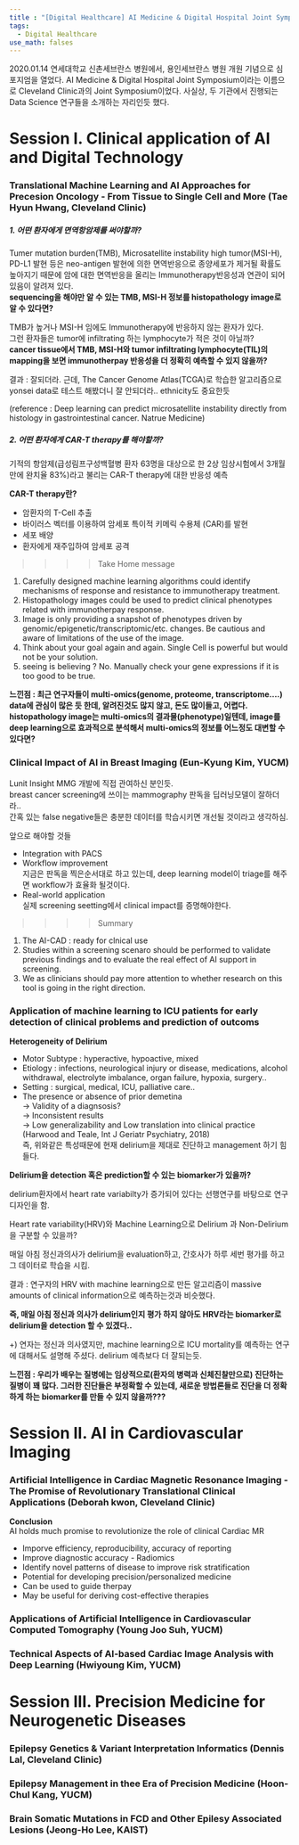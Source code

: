 ```yaml
---
title : "[Digital Healthcare] AI Medicine & Digital Hospital Joint Symposium"
tags:
  - Digital Healthcare
use_math: falses
---
```


2020.01.14 연세대학교 신촌세브란스 병원에서, 용인세브란스 병원 개원 기념으로 심포지엄을 열었다. AI Medicine & Digital Hospital Joint Symposium이라는 이름으로 Cleveland Clinic과의 Joint Symposium이었다. 사실상, 두 기관에서 진행되는 Data Science 연구들을 소개하는 자리인듯 했다.

# Session I. Clinical application of AI and Digital Technology
### Translational Machine Learning and AI Approaches for Precesion Oncology - From Tissue to Single Cell and More (Tae Hyun Hwang, Cleveland Clinic)
  
  
##### 1. 어떤 환자에게 면역항암제를 써야할까?  

Tumer mutation burden(TMB), Microsatellite instability high tumor(MSI-H), PD-L1 발현 등은 neo-antigen 발현에 의한 면역반응으로 종양세포가 제거될 확률도 높아지기 때문에 암에 대한 면역반응을 올리는 Immunotherapy반응성과 연관이 되어있음이 알려져 있다.  
**sequencing을 해야만 알 수 있는 TMB, MSI-H 정보를 histopathology image로 알 수 있다면?**  
  
TMB가 높거나 MSI-H 임에도 Immunotherapy에 반응하지 않는 환자가 있다.  
그런 환자들은 tumor에 infiltrating 하는 lymphocyte가 적은 것이 아닐까?  
**cancer tissue에서 TMB, MSI-H와 tumor infiltrating lymphocyte(TIL)의 mapping을 보면 immunotherpay 반응성을 더 정확히 예측할 수 있지 않을까?**  

결과 : 잘되더라. 근데, The Cancer Genome Atlas(TCGA)로 학습한 알고리즘으로 yonsei data로 테스트 해봤더니 잘 안되더라.. ethnicity도 중요한듯 
       
  
(reference : Deep learning can predict microsatellite instability directly from histology in gastrointestinal cancer. Natrue Medicine)  

##### 2. 어떤 환자에게 CAR-T therapy를 해야할까?  
기적의 항암제(급성림프구성백혈병 환자 63명을 대상으로 한 2상 임상시험에서 3개월만에 완치율 83%)라고 불리는 CAR-T therapy에 대한 반응성 예측  
  
**CAR-T therapy란?**
- 암환자의 T-Cell 추출  
- 바이러스 벡터를 이용하여 암세포 특이적 키메릭 수용체 (CAR)를 발현  
- 세포 배양  
- 환자에게 재주입하여 암세포 공격  

>>>> Take Home message  
1. Carefully designed machine learning algorithms could identify mechanisms of response and resistance to immunotherapy treatment.  
2. Histopathology images could be used to predict clinical phenotypes related with immunotherpay response.  
3. Image is only providing a snapshot of phenotypes driven by genomic/epigenetic/transcriptomic/etc. changes. Be cautious and aware of limitations of the use of the image.  
4. Think about your goal again and again. Single Cell is powerful but would not be your solution.  
5. seeing is believing ? No. Manually check your gene expressions if it is too good to be true.

**느낀점 : 최근 연구자들이 multi-omics(genome, proteome, transcriptome....) data에 관심이 많은 듯 한데, 알려진것도 많지 않고, 돈도 많이들고, 어렵다. histopathology image는 multi-omics의 결과물(phenotype)일텐데, image를 deep learning으로 효과적으로 분석해서 multi-omics의 정보를 어느정도 대변할 수 있다면?**

### Clinical Impact of AI in Breast Imaging (Eun-Kyung Kim, YUCM)
Lunit Insight MMG 개발에 직접 관여하신 분인듯.  
breast cancer screening에 쓰이는 mammography 판독을 딥러닝모델이 잘하더라..  
간혹 있는 false negative들은 충분한 데이터를 학습시키면 개선될 것이라고 생각하심.
  
앞으로 해야할 것들
- Integration with PACS  
- Workflow improvement  
  지금은 판독을 찍은순서대로 하고 있는데, deep learning model이 triage를 해주면 workflow가 효율화 될것이다.
- Real-world application  
  실제 screening seetting에서 clinical impact를 증명해야한다.  
  
>>>> Summary  
1. The AI-CAD : ready for clnical use  
2. Studies within a screening scenaro should be performed to validate previous findings and to evaluate the real effect of AI support in screening.  
3. We as clinicians should pay more attention to whether research on this tool is going in the right direction.  
  
### Application of machine learning to ICU patients for early detection of clinical problems and prediction of outcoms 
**Heterogeneity of Delirium** 
- Motor Subtype : hyperactive, hypoactive, mixed  
- Etiology : infections, neurological injury or disease, medications, alcohol withdrawal, electrolyte imbalance, organ failure, hypoxia, surgery..  
- Setting : surgical, medical, ICU, palliative care..  
- The presence or absence of prior demetina  
-> Validity of a diagnsosis?  
-> Inconsistent results  
-> Low generalizability and Low translation into clinical practice  
(Harwood and Teale, Int J Geriatr Psychiatry, 2018)  
즉, 위와같은 특성때문에 현재 delirium을 제대로 진단하고 management 하기 힘들다.  

**Delirium을 detection 혹은 prediction할 수 있는 biomarker가 있을까?**  

delirium환자에서 heart rate variabilty가 증가되어 있다는 선행연구를 바탕으로 연구디자인을 함.  
  
Heart rate variability(HRV)와 Machine Learning으로 Delirium 과 Non-Delirium을 구분할 수 있을까?  

매일 아침 정신과의사가 delirium을 evaluation하고, 간호사가 하루 세번 평가를 하고 그 데이터로 학습을 시킴.  
  
결과 : 연구자의 HRV with machine learning으로 만든 알고리즘이  massive amounts of clinical information으로 예측하는것과 비슷했다.  
  
**즉, 매일 아침 정신과 의사가 delirium인지 평가 하지 않아도 HRV라는 biomarker로 delirium을 detection 할 수 있겠다..**  

+) 연자는 정신과 의사였지만, machine learning으로 ICU mortality를 예측하는 연구에 대해서도 설명해 주셨다. delirium 예측보다 더 잘되는듯.  

**느낀점 : 우리가 배우는 질병에는 임상적으로(환자의 병력과 신체진찰만으로) 진단하는 질병이 꽤 많다. 그러한 진단들은 부정확할 수 있는데, 새로운 방법론들로 진단을 더 정확하게 하는 biomarker를 만들 수 있지 않을까???**  
  
# Session II. AI in Cardiovascular Imaging  
### Artificial Intelligence in Cardiac Magnetic Resonance Imaging - The Promise of Revolutionary Translational Clinical Applications (Deborah kwon, Cleveland Clinic)  
**Conclusion**  
AI holds much promise to revolutionize the role of clinical Cardiac MR  
- Imporve efficiency, reproducibility, accuracy of reporting  
- Improve diagnostic accuracy - Radiomics  
- Identify novel patterns of disease to improve risk stratification  
- Potential for developing precision/personalized medicine  
- Can be used to guide therpay  
- May be useful for deriving cost-effective therapies  
  
### Applications of Artificial Intelligence in Cardiovascular Computed Tomography (Young Joo Suh, YUCM)  


### Technical Aspects of AI-based Cardiac Image Analysis with Deep Learning (Hwiyoung Kim, YUCM)  

# Session III. Precision Medicine for Neurogenetic Diseases  
### Epilepsy Genetics & Variant Interpretation Informatics (Dennis Lal, Cleveland Clinic)  
### Epilepsy Management in thee Era of Precision Medicine (Hoon-Chul Kang, YUCM)  
### Brain Somatic Mutations in FCD and Other Epilesy Associated Lesions (Jeong-Ho Lee, KAIST)








